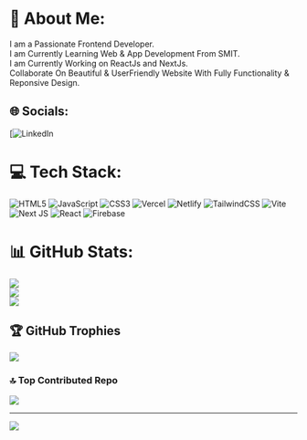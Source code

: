 # 💫 About Me:
I am a Passionate Frontend Developer.<br>I am Currently Learning Web & App Development From SMIT.<br>I am Currently Working on ReactJs and NextJs.<br>Collaborate On Beautiful & UserFriendly Website With Fully Functionality & Reponsive Design.


## 🌐 Socials:
[![LinkedIn](https://www.linkedin.com/in/muhammad-kashif-85053b305/) 

# 💻 Tech Stack:
![HTML5](https://img.shields.io/badge/html5-%23E34F26.svg?style=for-the-badge&logo=html5&logoColor=white) ![JavaScript](https://img.shields.io/badge/javascript-%23323330.svg?style=for-the-badge&logo=javascript&logoColor=%23F7DF1E) ![CSS3](https://img.shields.io/badge/css3-%231572B6.svg?style=for-the-badge&logo=css3&logoColor=white) ![Vercel](https://img.shields.io/badge/vercel-%23000000.svg?style=for-the-badge&logo=vercel&logoColor=white) ![Netlify](https://img.shields.io/badge/netlify-%23000000.svg?style=for-the-badge&logo=netlify&logoColor=#00C7B7) ![TailwindCSS](https://img.shields.io/badge/tailwindcss-%2338B2AC.svg?style=for-the-badge&logo=tailwind-css&logoColor=white) ![Vite](https://img.shields.io/badge/vite-%23646CFF.svg?style=for-the-badge&logo=vite&logoColor=white) ![Next JS](https://img.shields.io/badge/Next-black?style=for-the-badge&logo=next.js&logoColor=white) ![React](https://img.shields.io/badge/react-%2320232a.svg?style=for-the-badge&logo=react&logoColor=%2361DAFB) ![Firebase](https://img.shields.io/badge/firebase-a08021?style=for-the-badge&logo=firebase&logoColor=ffcd34)
# 📊 GitHub Stats:
![](https://github-readme-stats.vercel.app/api?username=Muhammadkashif20&theme=dark&hide_border=false&include_all_commits=true&count_private=false)<br/>
![](https://github-readme-streak-stats.herokuapp.com/?user=Muhammadkashif20&theme=dark&hide_border=false)<br/>
![](https://github-readme-stats.vercel.app/api/top-langs/?username=Muhammadkashif20&theme=dark&hide_border=false&include_all_commits=true&count_private=false&layout=compact)

## 🏆 GitHub Trophies
![](https://github-profile-trophy.vercel.app/?username=Muhammadkashif20&theme=radical&no-frame=false&no-bg=true&margin-w=4)

### 🔝 Top Contributed Repo
![](https://github-contributor-stats.vercel.app/api?username=Muhammadkashif20&limit=5&theme=dark&combine_all_yearly_contributions=true)

---
[![](https://visitcount.itsvg.in/api?id=Muhammadkashif20&icon=0&color=0)](https://visitcount.itsvg.in)

<!-- Proudly created with GPRM ( https://gprm.itsvg.in ) -->
